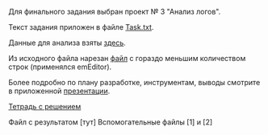 Для финального задания выбран проект № 3 "Анализ логов".

Текст задания приложен в файле [Task.txt](https://github.com/YKhabina/1T_Data/blob/master/Test_project/Task.txt).

Данные для анализа взяты [здесь](https://disk.yandex.ru/d/bneLL8F_1UWvsQ).

Из исходного файла нарезан [файл](https://github.com/YKhabina/1T_Data/blob/master/Test_project/access_4_1_1.log) с гораздо меньшим количеством строк (применялся emEditor).

Более подробно по плану разработке, инструментам, выводы смотрите в приложенной [презентации](https://github.com/YKhabina/1T_Data/blob/master/Test_project/Project_Khabina.pdf).

[Тетрадь с решением](https://github.com/YKhabina/1T_Data/blob/master/Test_project/Final.ipynb)

Файл с результатом [тут]
Вспомогательные файлы [1] и [2]




